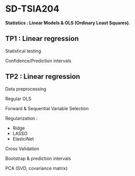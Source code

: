 # SD-TSIA204
**Statistics : Linear Models & OLS (Ordinary Least Squares).**

## TP1 : Linear regression

Statistical testing

Confidence/Prediction intervals

## TP2 : Linear regression

Data preprocessing

Regular OLS

Forward & Sequential Variable Selection

Regularization :

 * Ridge
 * LASSO
 * ElastciNet

Cross Validation

Bootstrap & prediction intervals

PCA (SVD, covariance matrix)

